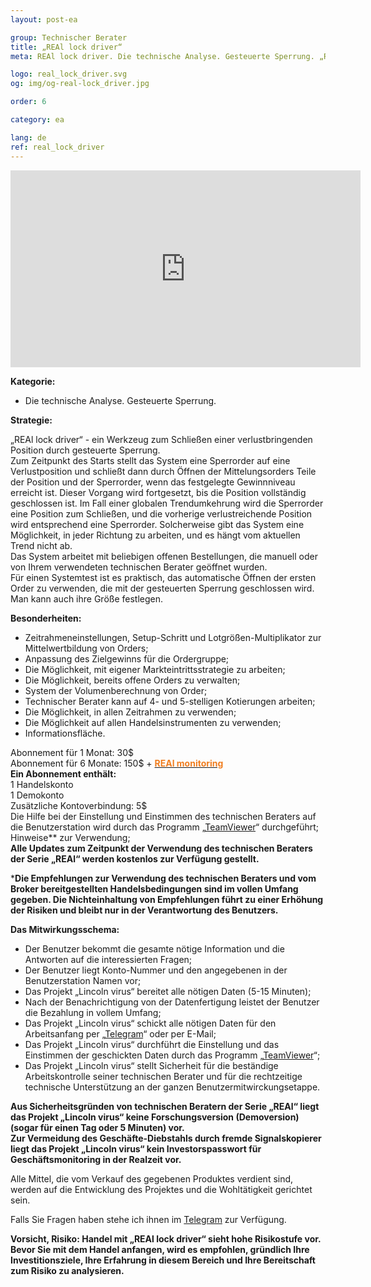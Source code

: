```yaml
---
layout: post-ea

group: Technischer Berater
title: „REAl lock driver“
meta: REAl lock driver. Die technische Analyse. Gesteuerte Sperrung. „REAl lock driver“ - ein Werkzeug zum Schließen einer verlustbringenden Position durch gesteuerte Sperrung. Alle Mittel, die vom Verkauf des gegebenen Produktes verdient sind, werden auf die Entwicklung des Projektes und die Wohltätigkeit gerichtet sein.

logo: real_lock_driver.svg
og: img/og-real-lock_driver.jpg

order: 6

category: ea

lang: de
ref: real_lock_driver
---
```


<div class="video-container mb-3">
  <iframe class="mx-auto d-block" width="560" height="315" src="https://www.youtube.com/embed/G6Dqpv0mCGc?rel=0&amp;controls=2&amp;showinfo=0" frameborder="0" allow="autoplay; encrypted-media" allowfullscreen> </iframe>
</div>


**Kategorie:**
  - Die technische Analyse. Gesteuerte Sperrung.
  
**Strategie:**

„REAl lock driver“ - ein Werkzeug zum Schließen einer verlustbringenden Position durch gesteuerte Sperrung.  
Zum Zeitpunkt des Starts stellt das System eine Sperrorder auf eine Verlustposition und schließt dann durch Öffnen der Mittelungsorders Teile der Position und der Sperrorder, wenn das festgelegte Gewinnniveau erreicht ist. Dieser Vorgang wird fortgesetzt, bis die Position vollständig geschlossen ist. Im Fall einer globalen Trendumkehrung wird die Sperrorder eine Position zum Schließen, und die vorherige verlustreichende Position wird entsprechend eine Sperrorder. Solcherweise gibt das System eine Möglichkeit, in jeder Richtung zu arbeiten, und es hängt vom aktuellen Trend nicht ab.  
Das System arbeitet mit beliebigen offenen Bestellungen, die manuell oder von Ihrem verwendeten technischen Berater geöffnet wurden.  
Für einen Systemtest ist es praktisch, das automatische Öffnen der ersten Order zu verwenden, die mit der gesteuerten Sperrung geschlossen wird. Man kann auch ihre Größe festlegen.  

**Besonderheiten:**
  - Zeitrahmeneinstellungen, Setup-Schritt und Lotgrößen-Multiplikator zur Mittelwertbildung von Orders;
  - Anpassung des Zielgewinns für die Ordergruppe;
  - Die Möglichkeit, mit eigener Markteintrittsstrategie zu arbeiten;
  - Die Möglichkeit, bereits offene Orders zu verwalten;
  - System der Volumenberechnung von Order;
  - Technischer Berater kann auf 4- und 5-stelligen Kotierungen arbeiten;
  - Die Möglichkeit, in allen Zeitrahmen zu verwenden;
  - Die Möglichkeit auf allen Handelsinstrumenten zu verwenden;
  - Informationsfläche.
  
  Abonnement für 1 Monat: 30$  
  Abonnement für 6 Monate: 150$ + **<a href="https://lincolnvirus.com/projects/de/forex/real_monitoring.html" target="_blank"><span style="color:#f07e20">REAl monitoring</span></a>**  
  **Ein Abonnement enthält:**  
  1 Handelskonto  
  1 Demokonto  
  Zusätzliche Kontoverbindung: 5$  
  Die Hilfe bei der Einstellung und Einstimmen des technischen Beraters auf die Benutzerstation wird durch das Programm „<a href="https://www.teamviewer.com/" target="_blank">TeamViewer</a>“ durchgeführt;  
  Hinweise** zur Verwendung;  
  **Alle Updates zum Zeitpunkt der Verwendung des technischen Beraters der Serie „REAl“ werden kostenlos zur Verfügung gestellt.**
  
***Die Empfehlungen zur Verwendung des technischen Beraters und vom Broker bereitgestellten Handelsbedingungen sind im vollen Umfang gegeben. Die Nichteinhaltung von Empfehlungen führt zu einer Erhöhung der Risiken und bleibt nur in der Verantwortung des Benutzers.**  

**Das Mitwirkungsschema:**  

- Der Benutzer bekommt die gesamte nötige Information und die Antworten auf die interessierten Fragen;  
- Der Benutzer liegt Konto-Nummer und den angegebenen in der Benutzerstation Namen vor;  
- Das Projekt „Lincoln virus“ bereitet alle nötigen Daten (5-15 Minuten);  
- Nach der Benachrichtigung von der Datenfertigung leistet der Benutzer die Bezahlung in vollem Umfang;  
- Das Projekt „Lincoln virus“ schickt alle nötigen Daten für den Arbeitsanfang per „<a href="https://t.me/chutkoy" target="_blank">Telegram</a>“ oder per E-Mail;  
- Das Projekt „Lincoln virus“ durchführt die Einstellung und das Einstimmen der geschickten Daten durch das Programm „<a href="https://www.teamviewer.com/" target="_blank">TeamViewer</a>“;  
- Das Projekt „Lincoln virus“ stellt Sicherheit für die beständige Arbeitskontrolle seiner technischen Berater und für die rechtzeitige technische Unterstützung an der ganzen Benutzermitwirckungsetappe.  

**Aus Sicherheitsgründen von technischen Beratern der Serie „REAl“ liegt das Projekt „Lincoln virus“ keine Forschungsversion (Demoversion) (sogar für einen Tag oder 5 Minuten) vor.**  
**Zur Vermeidung des Geschäfte-Diebstahls durch fremde Signalskopierer liegt das Projekt „Lincoln virus“ kein Investorspasswort für Geschäftsmonitoring in der Realzeit vor.**  

Alle Mittel, die vom Verkauf des gegebenen Produktes verdient sind, werden auf die Entwicklung des Projektes und die Wohltätigkeit gerichtet sein.  

Falls Sie Fragen haben stehe ich ihnen im <a href="https://t.me/chutkoy" target="_blank">Telegram</a> zur Verfügung.  

**Vorsicht, Risiko: Handel mit „REAl lock driver“ sieht hohe Risikostufe vor. Bevor Sie mit dem Handel anfangen, wird es empfohlen, gründlich Ihre Investitionsziele, Ihre Erfahrung in diesem Bereich und Ihre Bereitschaft zum Risiko zu analysieren.**
